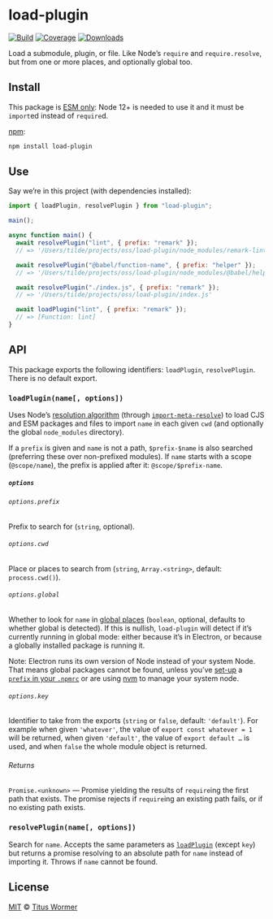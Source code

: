 # load-plugin

[![Build][build-badge]][build] [![Coverage][coverage-badge]][coverage]
[![Downloads][downloads-badge]][downloads]

Load a submodule, plugin, or file. Like Node’s `require` and `require.resolve`,
but from one or more places, and optionally global too.

## Install

This package is
[ESM only](https://gist.github.com/sindresorhus/a39789f98801d908bbc7ff3ecc99d99c):
Node 12+ is needed to use it and it must be `import`ed instead of `require`d.

[npm][npm]:

```sh
npm install load-plugin
```

## Use

Say we’re in this project (with dependencies installed):

```js
import { loadPlugin, resolvePlugin } from "load-plugin";

main();

async function main() {
  await resolvePlugin("lint", { prefix: "remark" });
  // => '/Users/tilde/projects/oss/load-plugin/node_modules/remark-lint/index.js'

  await resolvePlugin("@babel/function-name", { prefix: "helper" });
  // => '/Users/tilde/projects/oss/load-plugin/node_modules/@babel/helper-function-name/lib/index.js'

  await resolvePlugin("./index.js", { prefix: "remark" });
  // => '/Users/tilde/projects/oss/load-plugin/index.js'

  await loadPlugin("lint", { prefix: "remark" });
  // => [Function: lint]
}
```

## API

This package exports the following identifiers: `loadPlugin`, `resolvePlugin`.
There is no default export.

### `loadPlugin(name[, options])`

Uses Node’s [resolution algorithm][algo] (through
[`import-meta-resolve`][import-meta-resolve]) to load CJS and ESM packages and
files to import `name` in each given `cwd` (and optionally the global
`node_modules` directory).

If a `prefix` is given and `name` is not a path, `$prefix-$name` is also
searched (preferring these over non-prefixed modules). If `name` starts with a
scope (`@scope/name`), the prefix is applied after it: `@scope/$prefix-name`.

##### `options`

###### `options.prefix`

Prefix to search for (`string`, optional).

###### `options.cwd`

Place or places to search from (`string`, `Array.<string>`, default:
`process.cwd()`).

###### `options.global`

Whether to look for `name` in [global places][global] (`boolean`, optional,
defaults to whether global is detected). If this is nullish, `load-plugin` will
detect if it’s currently running in global mode: either because it’s in
Electron, or because a globally installed package is running it.

Note: Electron runs its own version of Node instead of your system Node. That
means global packages cannot be found, unless you’ve [set-up][set-up] a
[`prefix` in your `.npmrc`][prefix] or are using [nvm][nvm] to manage your
system node.

###### `options.key`

Identifier to take from the exports (`string` or `false`, default: `'default'`).
For example when given `'whatever'`, the value of `export const whatever = 1`
will be returned, when given `'default'`, the value of `export default …` is
used, and when `false` the whole module object is returned.

###### Returns

`Promise.<unknown>` — Promise yielding the results of `require`ing the first
path that exists. The promise rejects if `require`ing an existing path fails, or
if no existing path exists.

### `resolvePlugin(name[, options])`

Search for `name`. Accepts the same parameters as [`loadPlugin`][load-plugin]
(except `key`) but returns a promise resolving to an absolute path for `name`
instead of importing it. Throws if `name` cannot be found.

## License

[MIT][license] © [Titus Wormer][author]

<!-- Definitions -->

[build-badge]: https://github.com/wooorm/load-plugin/actions/workflows/main.yml/badge.svg
[build]: https://github.com/wooorm/load-plugin/actions
[coverage-badge]: https://img.shields.io/codecov/c/github/wooorm/load-plugin.svg
[coverage]: https://codecov.io/github/wooorm/load-plugin
[downloads-badge]: https://img.shields.io/npm/dm/load-plugin.svg
[downloads]: https://www.npmjs.com/package/load-plugin
[npm]: https://docs.npmjs.com/cli/install
[license]: license
[author]: https://wooorm.com
[global]: https://docs.npmjs.com/files/folders#node-modules
[load-plugin]: #loadpluginname-options
[prefix]: https://docs.npmjs.com/misc/config#prefix
[set-up]: https://github.com/sindresorhus/guides/blob/master/npm-global-without-sudo.md
[nvm]: https://github.com/creationix/nvm
[algo]: https://nodejs.org/api/esm.html#esm_resolution_algorithm
[import-meta-resolve]: https://github.com/wooorm/import-meta-resolve
